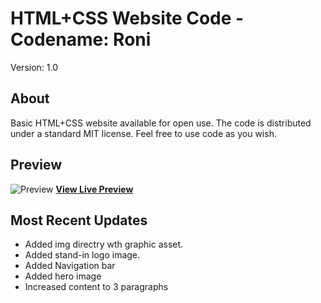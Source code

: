 # HTML+CSS Website Code - Codename: Roni
Version: 1.0
## About
Basic HTML+CSS website available for open use. The code is distributed under a standard MIT license. 
Feel free to use code as you wish. 

## Preview
![Preview](https://img.www-source.net/roni/roni-github-preview-0001.png)
**[View Live Preview](https://roni.stagingproject.com/)**


## Most Recent Updates
- Added img directry wth graphic asset.
- Added stand-in logo image.
- Added Navigation bar
- Added hero image
- Increased content to 3 paragraphs


